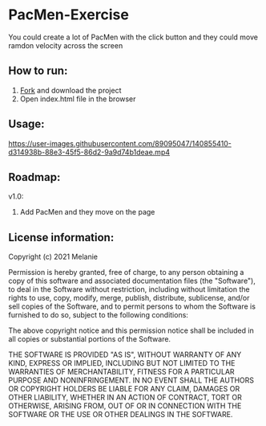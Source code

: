 # PacMen-Exercise
You could create a lot of PacMen with the click button and they could move ramdon velocity across the screen

## How to run:

1. [Fork](https://docs.github.com/en/pull-requests/collaborating-with-pull-requests/working-with-forks/about-forks) and download the project
2. Open index.html file in the browser

## Usage:

https://user-images.githubusercontent.com/89095047/140855410-d314938b-88e3-45f5-86d2-9a9d74b1deae.mp4

## Roadmap:

v1.0: 
1. Add PacMen and they move on the page

## License information: 

Copyright (c) 2021 Melanie

Permission is hereby granted, free of charge, to any person obtaining a copy of this software and associated documentation files (the "Software"), to deal in the Software without restriction, including without limitation the rights to use, copy, modify, merge, publish, distribute, sublicense, and/or sell copies of the Software, and to permit persons to whom the Software is furnished to do so, subject to the following conditions:

The above copyright notice and this permission notice shall be included in all copies or substantial portions of the Software.

THE SOFTWARE IS PROVIDED "AS IS", WITHOUT WARRANTY OF ANY KIND, EXPRESS OR IMPLIED, INCLUDING BUT NOT LIMITED TO THE WARRANTIES OF MERCHANTABILITY, FITNESS FOR A PARTICULAR PURPOSE AND NONINFRINGEMENT. IN NO EVENT SHALL THE AUTHORS OR COPYRIGHT HOLDERS BE LIABLE FOR ANY CLAIM, DAMAGES OR OTHER LIABILITY, WHETHER IN AN ACTION OF CONTRACT, TORT OR OTHERWISE, ARISING FROM, OUT OF OR IN CONNECTION WITH THE SOFTWARE OR THE USE OR OTHER DEALINGS IN THE SOFTWARE.
